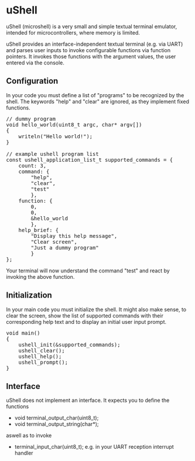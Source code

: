# uShell

uShell (microshell) is a very small and simple textual terminal emulator,
intended for microcontrollers, where memory is limited.

uShell provides an interface-independent textual terminal (e.g. via UART)
and parses user inputs to invoke configurable functions via function pointers.
It invokes those functions with the argument values,
the user entered via the console.

## Configuration
In your code you must define a list of "programs" to be recognized by the shell.
The keywords
"help"
and
"clear"
are ignored, as they implement fixed functions.
<pre>
// dummy program
void hello_world(uint8_t argc, char* argv[])
{
    writeln("Hello world!");
}

// example ushell program list
const ushell_application_list_t supported_commands = {
    count: 3,
    command: {
        "help",
        "clear",
        "test"
        },
    function: {
        0,
        0,
        &hello_world
        },
    help_brief: {
        "Display this help message",
        "Clear screen",
        "Just a dummy program"
        }
};
</pre>
Your terminal will now understand the command "test"
and react by invoking the above function.

## Initialization
In your main code you must initialize the shell.
It might also make sense,
to clear the screen,
show the list of supported commands with their corresponding help text
and
to display an initial user input prompt.
<pre>
void main()
{
    ushell_init(&supported_commands);
    ushell_clear();
    ushell_help();
    ushell_prompt();
}
</pre>

## Interface
uShell does not implement an interface.
It expects you to define the functions
 * void terminal_output_char(uint8_t);
 * void terminal_output_string(char*);

aswell as to invoke
 * terminal_input_char(uint8_t); e.g. in your UART reception interrupt handler

